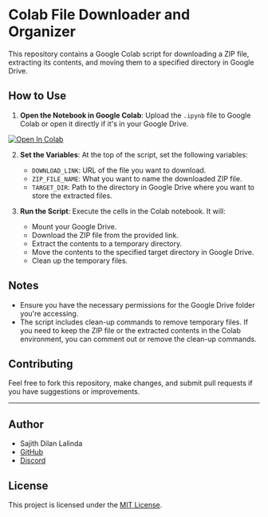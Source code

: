 # Colab File Downloader and Organizer

This repository contains a Google Colab script for downloading a ZIP file, extracting its contents, and moving them to a specified directory in Google Drive.

## How to Use

1. **Open the Notebook in Google Colab**: Upload the `.ipynb` file to Google Colab or open it directly if it's in your Google Drive.

[![Open In Colab](https://colab.research.google.com/assets/colab-badge.svg)](https://colab.research.google.com/github/SajithDL/Colab-File-Downloader-and-Organizer/blob/main/Colab_GdriveDownloader.ipynb)


2. **Set the Variables**: At the top of the script, set the following variables:
    - `DOWNLOAD_LINK`: URL of the file you want to download.
    - `ZIP_FILE_NAME`: What you want to name the downloaded ZIP file.
    - `TARGET_DIR`: Path to the directory in Google Drive where you want to store the extracted files.

3. **Run the Script**: Execute the cells in the Colab notebook. It will:
    - Mount your Google Drive.
    - Download the ZIP file from the provided link.
    - Extract the contents to a temporary directory.
    - Move the contents to the specified target directory in Google Drive.
    - Clean up the temporary files.

## Notes

- Ensure you have the necessary permissions for the Google Drive folder you're accessing.
- The script includes clean-up commands to remove temporary files. If you need to keep the ZIP file or the extracted contents in the Colab environment, you can comment out or remove the clean-up commands.

## Contributing

Feel free to fork this repository, make changes, and submit pull requests if you have suggestions or improvements.

---

## Author

- Sajith Dilan Lalinda
- [GitHub](https://github.com/SajithDL)
- [Discord](https://discord.com/invite/Ttw67ctVn5)

## License

This project is licensed under the [MIT License](https://choosealicense.com/licenses/mit/).

